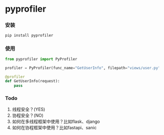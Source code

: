 # pyprofiler

### 安装
```
pip install pyprofiler
```


### 使用
```python
from pyprofiler import PyProfiler

profiler = PyProfiler(func_name="GetUserInfo", filepath="views/user.py")

@profiler
def GetUserInfo(request):
    pass
```

### Todo
1. 线程安全？(YES)
2. 协程安全？(NO)
3. 如何在多线程框架中使用？比如flask、django
4. 如何在协程框架中使用？比如fastapi、sanic